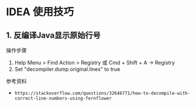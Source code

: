 # IDEA 使用技巧

## 1. 反编译Java显示原始行号

操作步骤

1. Help Menu > Find Action > Registry 或 Cmd + Shift + A -> Registry 
2. Set "decompiler.dump.original.lines" to true

参考资料

- `https://stackoverflow.com/questions/32646771/how-to-decompile-with-correct-line-numbers-using-fernflower`